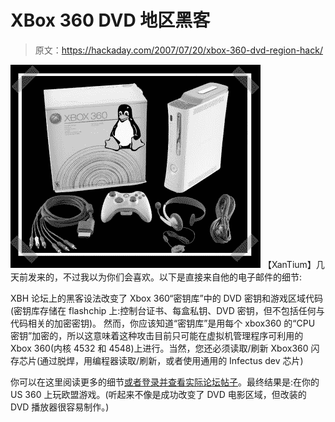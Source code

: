 # XBox 360 DVD 地区黑客

> 原文：<https://hackaday.com/2007/07/20/xbox-360-dvd-region-hack/>

![](img/fd7ed7d22bac4cd38bf7038c7bd3fc13.png)
【XanTium】几天前发来的，不过我以为你们会喜欢。以下是直接来自他的电子邮件的细节:

XBH 论坛上的黑客设法改变了 Xbox 360“密钥库”中的 DVD 密钥和游戏区域代码(密钥库存储在 flashchip 上:控制台证书、每盒私钥、DVD 密钥，但不包括任何与代码相关的加密密钥)。
然而，你应该知道“密钥库”是用每个 xbox360 的“CPU 密钥”加密的，所以这意味着这种攻击目前只可能在虚拟机管理程序可利用的 Xbox 360(内核 4532 和 4548)上进行。当然，您还必须读取/刷新 Xbox360 闪存芯片(通过脱焊，用编程器读取/刷新，或者使用通用的 Infectus dev 芯片)

你可以在这里阅读更多的细节[或者登录并查看](http://www.xbox-scene.com/xbox1data/sep/EEluZpyZylASxnbxII.php)[实际论坛帖子](http://www.xboxhacker.net/index.php?topic=7872.msg51236#msg51236)。最终结果是:在你的 US 360 上玩欧盟游戏。(听起来不像是成功改变了 DVD 电影区域，但改装的 DVD 播放器很容易制作。)